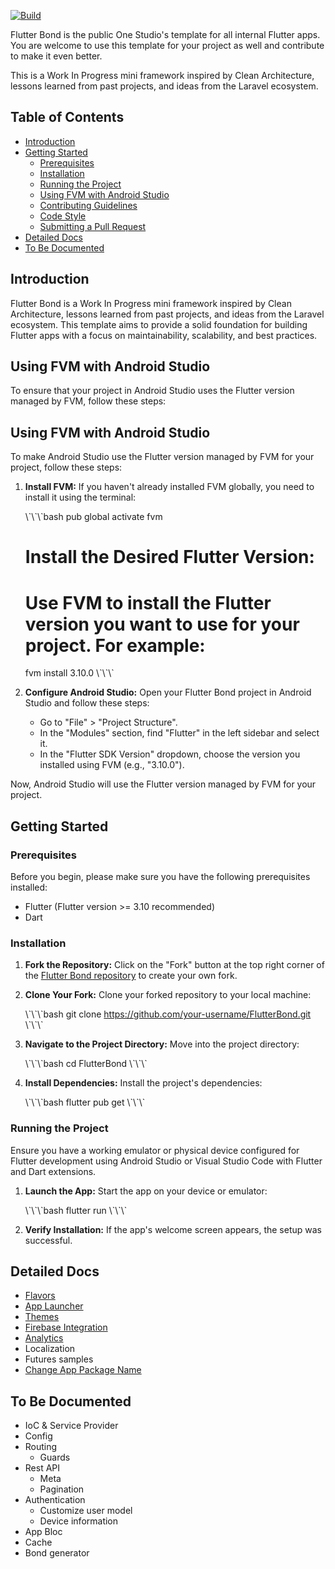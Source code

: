 [![Build](https://github.com/onestudio-co/flutter-bond/actions/workflows/build.yml/badge.svg)](https://github.com/onestudio-co/flutter-bond/actions/workflows/build.yml)

Flutter Bond is the public One Studio's template for all internal Flutter apps. You are welcome to use this template for your project as well and contribute to make it even better.

This is a Work In Progress mini framework inspired by Clean Architecture, lessons learned from past projects, and ideas from the Laravel ecosystem.

## Table of Contents

- [Introduction](#introduction)
- [Getting Started](#getting-started)
    - [Prerequisites](#prerequisites)
    - [Installation](#installation)
    - [Running the Project](#running-the-project)
    - [Using FVM with Android Studio](#using-fvm-with-android-studio)
    - [Contributing Guidelines](#contributing-guidelines)
    - [Code Style](#code-style)
    - [Submitting a Pull Request](#submitting-a-pull-request)
- [Detailed Docs](#detailed-docs)
- [To Be Documented](#to-be-documented)

## Introduction

Flutter Bond is a Work In Progress mini framework inspired by Clean Architecture, lessons learned from past projects, and ideas from the Laravel ecosystem. This template aims to provide a solid foundation for building Flutter apps with a focus on maintainability, scalability, and best practices.

## Using FVM with Android Studio

To ensure that your project in Android Studio uses the Flutter version managed by FVM, follow these steps:

## Using FVM with Android Studio

To make Android Studio use the Flutter version managed by FVM for your project, follow these steps:

1. **Install FVM:**
   If you haven't already installed FVM globally, you need to install it using the terminal:

   \\\`\\\`\\\`bash
   pub global activate fvm

   # Install the Desired Flutter Version:
   # Use FVM to install the Flutter version you want to use for your project. For example:
   fvm install 3.10.0
   \\\`\\\`\\\`

2. **Configure Android Studio:**
   Open your Flutter Bond project in Android Studio and follow these steps:
    - Go to "File" > "Project Structure".
    - In the "Modules" section, find "Flutter" in the left sidebar and select it.
    - In the "Flutter SDK Version" dropdown, choose the version you installed using FVM (e.g., "3.10.0").

Now, Android Studio will use the Flutter version managed by FVM for your project.

## Getting Started

### Prerequisites

Before you begin, please make sure you have the following prerequisites installed:

- Flutter (Flutter version >= 3.10 recommended)
- Dart

### Installation

1. **Fork the Repository:** Click on the "Fork" button at the top right corner of the [Flutter Bond repository](https://github.com/onestudio-co/flutter-bond) to create your own fork.

2. **Clone Your Fork:** Clone your forked repository to your local machine:

   \\\`\\\`\\\`bash
   git clone https://github.com/your-username/FlutterBond.git
   \\\`\\\`\\\`

3. **Navigate to the Project Directory:** Move into the project directory:

   \\\`\\\`\\\`bash
   cd FlutterBond
   \\\`\\\`\\\`

4. **Install Dependencies:** Install the project's dependencies:

   \\\`\\\`\\\`bash
   flutter pub get
   \\\`\\\`\\\`

### Running the Project

Ensure you have a working emulator or physical device configured for Flutter development using Android Studio or Visual Studio Code with Flutter and Dart extensions.

1. **Launch the App:** Start the app on your device or emulator:

   \\\`\\\`\\\`bash
   flutter run
   \\\`\\\`\\\`

2. **Verify Installation:** If the app's welcome screen appears, the setup was successful.

## Detailed Docs

- [Flavors](https://github.com/onestudio-co/flutter-bond/blob/main/docs/flavors.md)
- [App Launcher](https://github.com/onestudio-co/flutter-bond/blob/main/docs/launcher.md)
- [Themes](https://github.com/onestudio-co/flutter-bond/blob/main/docs/themes.md)
- [Firebase Integration](https://github.com/onestudio-co/flutter-bond/blob/main/docs/firebase.md)
- [Analytics](https://github.com/onestudio-co/flutter-bond/blob/main/docs/analytics.md)
- Localization
- Futures samples
- [Change App Package Name](https://github.com/onestudio-co/flutter-bond/blob/main/docs/change_app_name.md)

## To Be Documented

- IoC & Service Provider
- Config
- Routing
    - Guards
- Rest API
    - Meta
    - Pagination
- Authentication
    - Customize user model
    - Device information
- App Bloc
- Cache
- Bond generator